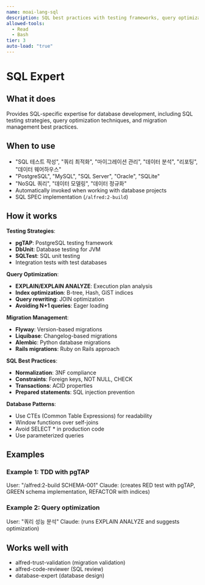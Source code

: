 ```yaml
---
name: moai-lang-sql
description: SQL best practices with testing frameworks, query optimization, and migration management
allowed-tools:
  - Read
  - Bash
tier: 3
auto-load: "true"
---
```


# SQL Expert

## What it does

Provides SQL-specific expertise for database development, including SQL testing strategies, query optimization techniques, and migration management best practices.

## When to use

- "SQL 테스트 작성", "쿼리 최적화", "마이그레이션 관리", "데이터 분석", "리포팅", "데이터 웨어하우스"
- "PostgreSQL", "MySQL", "SQL Server", "Oracle", "SQLite"
- "NoSQL 쿼리", "데이터 모델링", "데이터 정규화"
- Automatically invoked when working with database projects
- SQL SPEC implementation (`/alfred:2-build`)

## How it works

**Testing Strategies**:
- **pgTAP**: PostgreSQL testing framework
- **DbUnit**: Database testing for JVM
- **SQLTest**: SQL unit testing
- Integration tests with test databases

**Query Optimization**:
- **EXPLAIN/EXPLAIN ANALYZE**: Execution plan analysis
- **Index optimization**: B-tree, Hash, GiST indices
- **Query rewriting**: JOIN optimization
- **Avoiding N+1 queries**: Eager loading

**Migration Management**:
- **Flyway**: Version-based migrations
- **Liquibase**: Changelog-based migrations
- **Alembic**: Python database migrations
- **Rails migrations**: Ruby on Rails approach

**SQL Best Practices**:
- **Normalization**: 3NF compliance
- **Constraints**: Foreign keys, NOT NULL, CHECK
- **Transactions**: ACID properties
- **Prepared statements**: SQL injection prevention

**Database Patterns**:
- Use CTEs (Common Table Expressions) for readability
- Window functions over self-joins
- Avoid SELECT * in production code
- Use parameterized queries

## Examples

### Example 1: TDD with pgTAP
User: "/alfred:2-build SCHEMA-001"
Claude: (creates RED test with pgTAP, GREEN schema implementation, REFACTOR with indices)

### Example 2: Query optimization
User: "쿼리 성능 분석"
Claude: (runs EXPLAIN ANALYZE and suggests optimization)

## Works well with

- alfred-trust-validation (migration validation)
- alfred-code-reviewer (SQL review)
- database-expert (database design)
